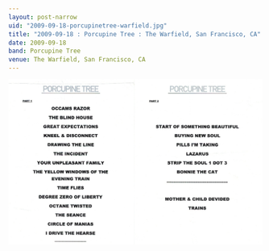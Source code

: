 ```yaml
---
layout: post-narrow
uid: "2009-09-18-porcupinetree-warfield.jpg"
title: "2009-09-18 : Porcupine Tree : The Warfield, San Francisco, CA"
date: 2009-09-18
band: Porcupine Tree
venue: The Warfield, San Francisco, CA
---
```


<div class="showcase">
  <img src="/img/2009/09/20090918-PorcupineTree-Warfield.jpg" alt="2009-09-18-porcupinetree-warfield.jpg">
</div>
